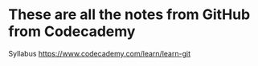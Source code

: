 # These are all the notes from GitHub from Codecademy

Syllabus
https://www.codecademy.com/learn/learn-git


